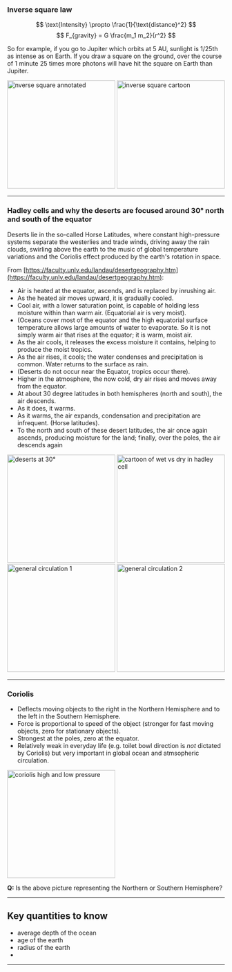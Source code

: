 ### Inverse square law
$$ \text{Intensity} \propto \frac{1}{\text{distance}^2} $$
$$ F_{gravity} = G \frac{m_1 m_2}{r^2} $$

So for example, if you go to  Jupiter which orbits at 5 AU, sunlight is 1/25th as intense as on Earth.  If you draw a square on the ground, over the course of 1 minute 25 times more photons will have hit the square on Earth than Jupiter.

<img src="http://petapixel.com/assets/uploads/2016/06/lightfalloffsquare.jpg" alt="nverse square annotated" style="width: 250px"/>
<img src="https://upload.wikimedia.org/wikipedia/commons/thumb/2/28/Inverse_square_law.svg/479px-Inverse_square_law.svg.png" alt="inverse square cartoon" style="width: 250px"/>

------------------
### Hadley cells and why the deserts are focused around 30° north and south of the equator

Deserts lie in the so-called Horse Latitudes, where constant high-pressure systems separate the westerlies and trade winds, driving away the rain clouds, swirling above the earth to the music of global temperature variations and the Coriolis effect produced by the earth's rotation in space.

From [https://faculty.unlv.edu/landau/desertgeography.htm](https://faculty.unlv.edu/landau/desertgeography.htm):

- Air is heated at the equator, ascends, and is replaced by inrushing air.  
- As the heated air moves upward, it is gradually cooled.  
- Cool air, with a lower saturation point, is capable of holding less moisture within than warm air. (Equatorial air is very moist).  
- (Oceans cover most of the equator and the high equatorial surface temperature allows large amounts of water to evaporate. So it is not simply warm air that rises at the equator; it is warm, moist air.  
- As the air cools, it releases the excess moisture it contains, helping to produce the moist tropics.  
 - As the air rises, it cools; the water condenses and precipitation is common. Water returns to the surface as rain.
 - (Deserts do not occur near the Equator, tropics occur there).
- Higher in the atmosphere, the now cold, dry air rises and moves away from the equator.
- At about 30 degree latitudes in both hemispheres (north and south), the air descends.
- As it does, it warms.
- As it warms, the air expands, condensation and precipitation are infrequent. (Horse latitudes).
- To the north and south of these desert latitudes, the air once again ascends, producing moisture for the land; finally, over the poles, the air descends again

<img src="http://montessorimuddle.org/wp-content/uploads/2011/04/deserts-id.png" alt="deserts at 30°" style="width: 250px"/>
<img src="https://askabiologist.asu.edu/sites/default/files/resources/articles/Rainforest/HadleyCells_large.jpg" alt="cartoon of wet vs dry in hadley cell" style="width: 250px"/>
<img src="http://www.briangwilliams.us/climate-systems/images/672_50_44-general-circulation-atmosphere.jpg" alt="general circulation 1" style="width: 250px"/>
<img src="https://qph.ec.quoracdn.net/main-qimg-8ffdf9e36eaae7386f8bfa42918a7ce4?convert_to_webp=true" alt="general circulation 2" style="width: 250px"/>


------------------
### Coriolis

- Deflects moving objects to the right in the Northern Hemisphere and to the left in the Southern Hemisphere.
- Force is proportional to speed of the object (stronger for fast moving objects, zero for stationary objects).
- Strongest at the poles, zero at the equator.
- Relatively weak in everyday life (e.g. toilet bowl direction is *not* dictated by Coriolis) but very important in global ocean and atmsopheric circulation.

<img src="http://www.astronomynotes.com/solarsys/coriolisb.gif" alt="coriolis high and low pressure" style="width: 250px"/>

**Q:** Is the above picture representing the Northern or Southern Hemisphere?

------------------
## Key quantities to know

* average depth of the ocean
* age of the earth
* radius of the earth
* 

------------------
###